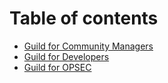 # Table of contents

* [Guild for Community Managers](README.md)
* [Guild for Developers](guild-api-alpha.md)
* [Guild for OPSEC](authentication.md)
